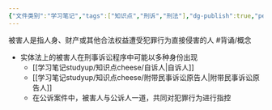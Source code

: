 ```yaml
---
{"文件类别":"学习笔记","tags":["知识点","刑诉","刑法"],"dg-publish":true,"permalink":"/学习笔记studyup/知识点cheese/被害人/","dgPassFrontmatter":true,"created":"2024-09-14T14:39:48.382+08:00","updated":"2024-10-23T12:01:02.795+08:00"}
---
```


被害人是指人身、财产或其他合法权益遭受犯罪行为直接侵害的人 #背诵/概念 
- 实体法上的被害人在刑事诉讼程序中可能以多种身份出现
	- [[学习笔记studyup/知识点cheese/自诉人\|自诉人]]
	- [[学习笔记studyup/知识点cheese/附带民事诉讼原告人\|附带民事诉讼原告人]]
	- 在公诉案件中，被害人与公诉人一道，共同对犯罪行为进行指控